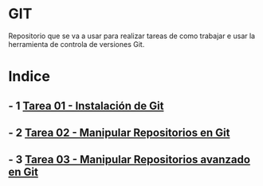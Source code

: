 # GIT   
Repositorio que se va a usar para realizar tareas de como trabajar e usar la herramienta de controla de versiones Git.

# Indice
## - 1 [Tarea 01 - Instalación de Git](Tarea01-Instalación-de-Git/Instalacion-configuracion-git.md)

## - 2 [Tarea 02 - Manipular Repositorios en Git](Tarea02-Manipular-Repositorio-en-Git/Manipular-repositorios-Git.md)

## - 3 [Tarea 03 - Manipular Repositorios avanzado en Git](Tarea03-Manipulacion-Avanzada-de-repositorios-en-Git/Manipulacion-Avanzada.md)


